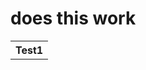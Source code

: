<!DOCTYPE html>
<html lang="en">
 
<h1>does this work</h1>

<table>
 <tr>
  <th colspan=2>Test1</th>
 </tr>
</table>

</html>
